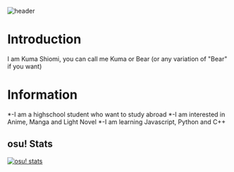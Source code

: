 ![header](https://capsule-render.vercel.app/api?type=waving&height=300&color=gradient&text=Hello%20&textBg=false&fontSize=90&strokeWidth=0)
# Introduction
I am Kuma Shiomi, you can call me Kuma or Bear (or any variation of "Bear" if you want)

# Information
*-I am a highschool student who want to study abroad
*-I am interested in Anime, Manga and Light Novel
*-I am learning Javascript, Python and C++

## osu! Stats
[![osu! stats](https://osu-stats-signature.vercel.app/card?user=WhiteNeeko&mode=std&lang=en&animation=true)](https://osu.ppy.sh/users/19461149)
